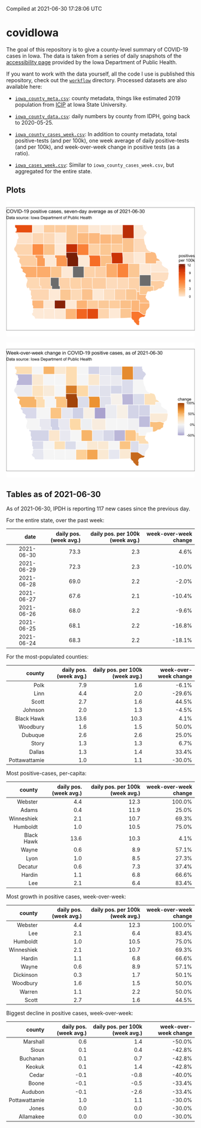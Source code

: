 Compiled at 2021-06-30 17:28:06 UTC

<!-- README.md is generated from README.Rmd. Please edit that file -->

# covidIowa

<!-- badges: start -->

<!-- badges: end -->

The goal of this repository is to give a county-level summary of
COVID-19 cases in Iowa. The data is taken from a series of daily
snapshots of the [accessibility
page](https://coronavirus.iowa.gov/pages/access) provided by the Iowa
Department of Public Health.

If you want to work with the data yourself, all the code I use is
published this repository, check out the [`workflow`](workflow)
directory. Processed datasets are also available here:

  - [`iowa_county_meta.csv`](https://raw.githubusercontent.com/ijlyttle/covidIowa/master/workflow/data/99-publish/iowa_county_meta.csv):
    county metadata, things like estimated 2019 population from
    [ICIP](https://www.icip.iastate.edu/tables/population/counties-estimates)
    at Iowa State University.

  - [`iowa_county_data.csv`](https://raw.githubusercontent.com/ijlyttle/covidIowa/master/workflow/data/99-publish/iowa_county_data.csv):
    daily numbers by county from IDPH, going back to 2020-05-25.

  - [`iowa_county_cases_week.csv`](https://raw.githubusercontent.com/ijlyttle/covidIowa/master/workflow/data/99-publish/iowa_county_data.csv):
    In addition to county metadata, total positive-tests (and per 100k),
    one week average of daily positive-tests (and per 100k), and
    week-over-week change in positive tests (as a ratio).

  - [`iowa_cases_week.csv`](https://raw.githubusercontent.com/ijlyttle/covidIowa/master/workflow/data/99-publish/iowa_cases_week.csv):
    Similar to `iowa_county_cases_week.csv`, but aggregated for the
    entire state.

## Plots

![](workflow/data/99-publish/iowa_cases.png)

![](workflow/data/99-publish/iowa_change.png)

## Tables as of 2021-06-30

As of 2021-06-30, IPDH is reporting 117 new cases since the previous
day.

For the entire state, over the past week:

|       date | daily pos. (week avg.) | daily pos. per 100k (week avg.) | week-over-week change |
| ---------: | ---------------------: | ------------------------------: | --------------------: |
| 2021-06-30 |                   73.3 |                             2.3 |                  4.6% |
| 2021-06-29 |                   72.3 |                             2.3 |               \-10.0% |
| 2021-06-28 |                   69.0 |                             2.2 |                \-2.0% |
| 2021-06-27 |                   67.6 |                             2.1 |               \-10.4% |
| 2021-06-26 |                   68.0 |                             2.2 |                \-9.6% |
| 2021-06-25 |                   68.1 |                             2.2 |               \-16.8% |
| 2021-06-24 |                   68.3 |                             2.2 |               \-18.1% |

For the most-populated counties:

|        county | daily pos. (week avg.) | daily pos. per 100k (week avg.) | week-over-week change |
| ------------: | ---------------------: | ------------------------------: | --------------------: |
|          Polk |                    7.9 |                             1.6 |                \-6.1% |
|          Linn |                    4.4 |                             2.0 |               \-29.6% |
|         Scott |                    2.7 |                             1.6 |                 44.5% |
|       Johnson |                    2.0 |                             1.3 |                \-4.5% |
|    Black Hawk |                   13.6 |                            10.3 |                  4.1% |
|      Woodbury |                    1.6 |                             1.5 |                 50.0% |
|       Dubuque |                    2.6 |                             2.6 |                 25.0% |
|         Story |                    1.3 |                             1.3 |                  6.7% |
|        Dallas |                    1.3 |                             1.4 |                 33.4% |
| Pottawattamie |                    1.0 |                             1.1 |               \-30.0% |

Most positive-cases, per-capita:

|     county | daily pos. (week avg.) | daily pos. per 100k (week avg.) | week-over-week change |
| ---------: | ---------------------: | ------------------------------: | --------------------: |
|    Webster |                    4.4 |                            12.3 |                100.0% |
|      Adams |                    0.4 |                            11.9 |                 25.0% |
| Winneshiek |                    2.1 |                            10.7 |                 69.3% |
|   Humboldt |                    1.0 |                            10.5 |                 75.0% |
| Black Hawk |                   13.6 |                            10.3 |                  4.1% |
|      Wayne |                    0.6 |                             8.9 |                 57.1% |
|       Lyon |                    1.0 |                             8.5 |                 27.3% |
|    Decatur |                    0.6 |                             7.3 |                 37.4% |
|     Hardin |                    1.1 |                             6.8 |                 66.6% |
|        Lee |                    2.1 |                             6.4 |                 83.4% |

Most growth in positive cases, week-over-week:

|     county | daily pos. (week avg.) | daily pos. per 100k (week avg.) | week-over-week change |
| ---------: | ---------------------: | ------------------------------: | --------------------: |
|    Webster |                    4.4 |                            12.3 |                100.0% |
|        Lee |                    2.1 |                             6.4 |                 83.4% |
|   Humboldt |                    1.0 |                            10.5 |                 75.0% |
| Winneshiek |                    2.1 |                            10.7 |                 69.3% |
|     Hardin |                    1.1 |                             6.8 |                 66.6% |
|      Wayne |                    0.6 |                             8.9 |                 57.1% |
|  Dickinson |                    0.3 |                             1.7 |                 50.1% |
|   Woodbury |                    1.6 |                             1.5 |                 50.0% |
|     Warren |                    1.1 |                             2.2 |                 50.0% |
|      Scott |                    2.7 |                             1.6 |                 44.5% |

Biggest decline in positive cases, week-over-week:

|        county | daily pos. (week avg.) | daily pos. per 100k (week avg.) | week-over-week change |
| ------------: | ---------------------: | ------------------------------: | --------------------: |
|      Marshall |                    0.6 |                             1.4 |               \-50.0% |
|         Sioux |                    0.1 |                             0.4 |               \-42.8% |
|      Buchanan |                    0.1 |                             0.7 |               \-42.8% |
|        Keokuk |                    0.1 |                             1.4 |               \-42.8% |
|         Cedar |                  \-0.1 |                           \-0.8 |               \-40.0% |
|         Boone |                  \-0.1 |                           \-0.5 |               \-33.4% |
|       Audubon |                  \-0.1 |                           \-2.6 |               \-33.4% |
| Pottawattamie |                    1.0 |                             1.1 |               \-30.0% |
|         Jones |                    0.0 |                             0.0 |               \-30.0% |
|     Allamakee |                    0.0 |                             0.0 |               \-30.0% |
